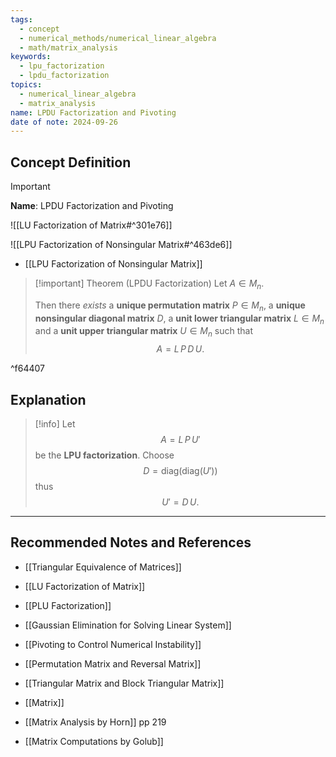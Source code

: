 ```yaml
---
tags:
  - concept
  - numerical_methods/numerical_linear_algebra
  - math/matrix_analysis
keywords:
  - lpu_factorization
  - lpdu_factorization
topics:
  - numerical_linear_algebra
  - matrix_analysis
name: LPDU Factorization and Pivoting
date of note: 2024-09-26
---
```


## Concept Definition

>[!important]
>**Name**: LPDU Factorization and Pivoting

![[LU Factorization of Matrix#^301e76]]

![[LPU Factorization of Nonsingular Matrix#^463de6]]

- [[LPU Factorization of Nonsingular Matrix]]

>[!important] Theorem (LPDU Factorization)
>Let $A\in M_{n}$.
>
>Then there *exists* a **unique permutation matrix** $P\in M_{n}$, a **unique nonsingular diagonal matrix** $D$, a **unit lower triangular matrix** $L\in M_{n}$ and a **unit upper triangular matrix** $U\in M_{n}$ such that 
>$$
>A = L\,P\,D\,U.
>$$
>

^f64407

## Explanation

>[!info]
>Let $$A = L\,P\,U'$$ be the **LPU factorization**.
>Choose $$D = \text{diag}\left( \text{diag}\left( U' \right) \right)$$ thus $$U' = D\,U.$$







-----------
##  Recommended Notes and References


- [[Triangular Equivalence of Matrices]]
- [[LU Factorization of Matrix]]
- [[PLU Factorization]]
- [[Gaussian Elimination for Solving Linear System]]
- [[Pivoting to Control Numerical Instability]]

- [[Permutation Matrix and Reversal Matrix]]
- [[Triangular Matrix and Block Triangular Matrix]]
- [[Matrix]]


- [[Matrix Analysis by Horn]] pp 219
- [[Matrix Computations by Golub]]